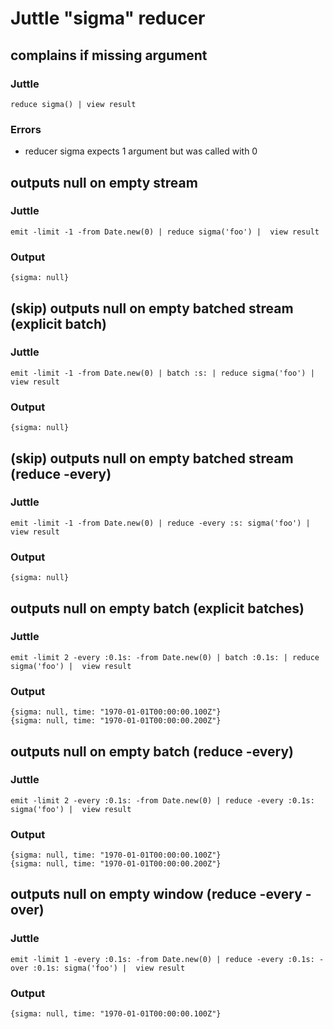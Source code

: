 Juttle "sigma" reducer
=====================

complains if missing argument
-----------------------------

### Juttle

    reduce sigma() | view result

### Errors

   * reducer sigma expects 1 argument but was called with 0


outputs null on empty stream
----------------------------

### Juttle

    emit -limit -1 -from Date.new(0) | reduce sigma('foo') |  view result

### Output
    {sigma: null}


(skip) outputs null on empty batched stream (explicit batch)
-----------------------------------------------------

### Juttle

    emit -limit -1 -from Date.new(0) | batch :s: | reduce sigma('foo') |  view result

### Output
    {sigma: null}


(skip) outputs null on empty batched stream  (reduce -every)
-----------------------------------------------------

### Juttle

    emit -limit -1 -from Date.new(0) | reduce -every :s: sigma('foo') |  view result

### Output
    {sigma: null}


outputs null on empty batch (explicit batches)
----------------------------------------------

### Juttle

    emit -limit 2 -every :0.1s: -from Date.new(0) | batch :0.1s: | reduce sigma('foo') |  view result

### Output
    {sigma: null, time: "1970-01-01T00:00:00.100Z"}
    {sigma: null, time: "1970-01-01T00:00:00.200Z"}


outputs null on empty batch (reduce -every)
-------------------------------------------

### Juttle

    emit -limit 2 -every :0.1s: -from Date.new(0) | reduce -every :0.1s: sigma('foo') |  view result

### Output
    {sigma: null, time: "1970-01-01T00:00:00.100Z"}
    {sigma: null, time: "1970-01-01T00:00:00.200Z"}


outputs null on empty window (reduce -every -over)
--------------------------------------------------

### Juttle

    emit -limit 1 -every :0.1s: -from Date.new(0) | reduce -every :0.1s: -over :0.1s: sigma('foo') |  view result

### Output
    {sigma: null, time: "1970-01-01T00:00:00.100Z"}
